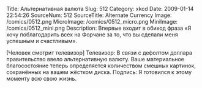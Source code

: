 Title: Альтернативная валюта 
Slug: 512 
Category: xkcd 
Date: 2009-01-14 22:54:26 
SourceNum: 512 
SourceTitle: Alternate Currency 
Image: /comics/0512.png 
MicroImage: /comics/0512_micro.png 
MiniImage: /comics/0512_mini.png 
Description: Впервые входит в обиход фраза «Я хочу поблагодарить всех на Форчане за то, что вы сделали меня успешным&nbsp;и&nbsp;счастливым». 

[Человек смотрит телевизор]
Телевизор: В связи с дефолтом доллара правительство ввело альтернативную валюту. Ваше материальное благосостояние теперь определяется количеством смешных картинок, сохранённых на вашем жёстком диска.
Подпись: Я готовился к этому моменту всю свою жизнь.